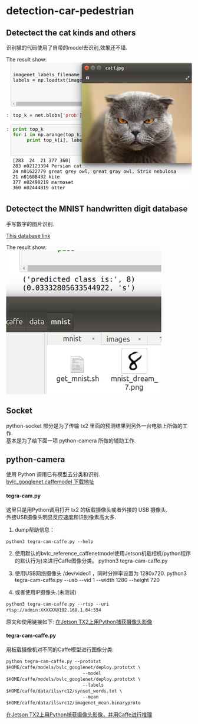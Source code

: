 # detection-car-pedestrian

## Detectect the cat kinds and others
识别猫的代码使用了自带的model去识别,效果还不错.

The result show:
![Detectect the cat kinds](./images/detectect-the-cat.png)

## Detectect the MNIST handwritten digit database
手写数字的图片识别.

[This database link](http://yann.lecun.com/exdb/mnist/)

The result show:
![Detectect the MNIST handwritten digit](./images/detect-handwritten-digit.png)

## Socket
python-socket 部分是为了传输 tx2 里面的预测结果到另外一台电脑上所做的工作.  
基本是为了给下面一项 python-camera 所做的辅助工作.

## python-camera
使用 Python 调用已有模型去分类和识别.  
[bvlc_googlenet.caffemodel 下载地址](http://dl.caffe.berkeleyvision.org/bvlc_googlenet.caffemodel)

#### tegra-cam.py
这里只是用Python调用打开 tx2 的板载摄像头或者外接的 USB 摄像头.  
外接USB摄像头明显反应速度和识别像素高太多.

1. dump帮助信息：
```
python3 tegra-cam-caffe.py --help
```
2. 使用默认的bvlc_reference_caffenetmodel使用Jetson机载相机(python程序的默认行为)来进行Caffe图像分类。
python3 tegra-cam-caffe.py

3. 使用USB网络摄像头 /dev/video1 ，同时分辨率设置为 1280x720.
python3 tegra-cam-caffe.py --usb --vid 1 --width 1280 --height 720

4. 或者使用IP摄像头.(未测试)
```
python3 tegra-cam-caffe.py --rtsp --uri rtsp://admin:XXXXXX@192.168.1.64:554
```

原文和使用链接如下:
[在Jetson TX2上用Python捕获摄像头影像](http://www.jetsoner.com/thread-147-1-1.html)

#### tegra-cam-caffe.py
用板载摄像机对不同的Caffe模型进行图像分类:
```
python tegra-cam-caffe.py --prototxt $HOME/caffe/models/bvlc_googlenet/deploy.prototxt \
                             --model  $HOME/caffe/models/bvlc_googlenet/deploy.prototxt \
                             --labels $HOME/caffe/data/ilsvrc12/synset_words.txt \
                             --mean $HOME/caffe/data/ilsvrc12/imagenet_mean.binaryproto
```

[在Jetson TX2上用Python捕获摄像头影像，并用Caffe进行推理 ](http://www.jetsoner.com/thread-149-1-1.html)


